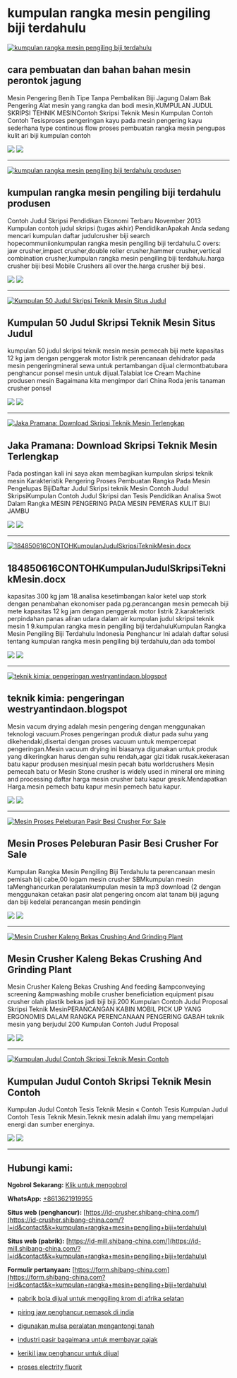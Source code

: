# kumpulan rangka mesin pengiling biji terdahulu

<a href="https://swt.shibang-china.com/?l=id&img&k=kumpulan+rangka+mesin+pengiling+biji+terdahulu" target="_blank">![kumpulan rangka mesin pengiling biji terdahulu](http://static.shibang-china.com/all-800x300/1024.jpg)</a>

## cara pembuatan dan bahan bahan mesin perontok jagung
Mesin Pengering Benih Tipe Tanpa Pembalikan Biji Jagung Dalam Bak Pengering Alat mesin yang rangka dan bodi mesin,KUMPULAN JUDUL SKRIPSI TEHNIK MESINContoh Skripsi Teknik Mesin Kumpulan Contoh Contoh Tesisproses pengeringan kayu pada mesin pengering kayu sederhana type continous flow proses pembuatan rangka mesin pengupas kulit ari biji kumpulan contoh


<a href="https://whatsapp.shibangsoft.com/WhatsApp.php" target="_blank" title="WhatsApp">![](http://static.shibang-china.com/icon/whatsapp.png)</a> <a href="https://swt.shibang-china.com/?l=id&icon&k=kumpulan+rangka+mesin+pengiling+biji+terdahulu" target="_blank">![](http://static.shibang-china.com/icon/chat-id.png)</a>

---

<a href="https://swt.shibang-china.com/?l=id&img&k=kumpulan+rangka+mesin+pengiling+biji+terdahulu" target="_blank">![kumpulan rangka mesin pengiling biji terdahulu produsen](http://static.shibang-china.com/all-800x300/519.jpg)</a>

## kumpulan rangka mesin pengiling biji terdahulu produsen
Contoh Judul Skripsi Pendidikan Ekonomi Terbaru November 2013 Kumpulan contoh judul skripsi (tugas akhir) PendidikanApakah Anda sedang mencari kumpulan daftar judulcrusher biji search hopecommuniionkumpulan rangka mesin pengiling biji terdahulu.C overs: jaw crusher,impact crusher,double roller crusher,hammer crusher,vertical combination crusher,kumpulan rangka mesin pengiling biji terdahulu.harga crusher biji besi Mobile Crushers all over the.harga crusher biji besi.


<a href="https://whatsapp.shibangsoft.com/WhatsApp.php" target="_blank" title="WhatsApp">![](http://static.shibang-china.com/icon/whatsapp.png)</a> <a href="https://swt.shibang-china.com/?l=id&icon&k=kumpulan+rangka+mesin+pengiling+biji+terdahulu" target="_blank">![](http://static.shibang-china.com/icon/chat-id.png)</a>

---

<a href="https://swt.shibang-china.com/?l=id&img&k=kumpulan+rangka+mesin+pengiling+biji+terdahulu" target="_blank">![Kumpulan 50 Judul Skripsi Teknik Mesin Situs Judul](http://static.shibang-china.com/all-800x300/1488.jpg)</a>

## Kumpulan 50 Judul Skripsi Teknik Mesin Situs Judul
kumpulan 50 judul skripsi teknik mesin mesin pemecah biji mete kapasitas 12 kg jam dengan penggerak motor listrik perencanaan dehidrator pada mesin pengeringmineral sewa untuk pertambangan dijual clermontbatubara penghancur ponsel mesin untuk dijual.Talabiat Ice Cream Machine produsen mesin Bagaimana kita mengimpor dari China Roda jenis tanaman crusher ponsel


<a href="https://whatsapp.shibangsoft.com/WhatsApp.php" target="_blank" title="WhatsApp">![](http://static.shibang-china.com/icon/whatsapp.png)</a> <a href="https://swt.shibang-china.com/?l=id&icon&k=kumpulan+rangka+mesin+pengiling+biji+terdahulu" target="_blank">![](http://static.shibang-china.com/icon/chat-id.png)</a>

---

<a href="https://swt.shibang-china.com/?l=id&img&k=kumpulan+rangka+mesin+pengiling+biji+terdahulu" target="_blank">![Jaka Pramana: Download Skripsi Teknik Mesin Terlengkap](http://static.shibang-china.com/all-800x300/789.jpg)</a>

## Jaka Pramana: Download Skripsi Teknik Mesin Terlengkap
Pada postingan kali ini saya akan membagikan kumpulan skripsi teknik mesin Karakteristik Pengering Proses Pembuatan Rangka Pada Mesin Pengelupas BijiDaftar Judul Skripsi teknik Mesin Contoh Judul SkripsiKumpulan Contoh Judul Skripsi dan Tesis Pendidikan Analisa Swot Dalam Rangka MESIN PENGERING PADA MESIN PEMERAS KULIT BIJI JAMBU


<a href="https://whatsapp.shibangsoft.com/WhatsApp.php" target="_blank" title="WhatsApp">![](http://static.shibang-china.com/icon/whatsapp.png)</a> <a href="https://swt.shibang-china.com/?l=id&icon&k=kumpulan+rangka+mesin+pengiling+biji+terdahulu" target="_blank">![](http://static.shibang-china.com/icon/chat-id.png)</a>

---

<a href="https://swt.shibang-china.com/?l=id&img&k=kumpulan+rangka+mesin+pengiling+biji+terdahulu" target="_blank">![184850616CONTOHKumpulanJudulSkripsiTeknikMesin.docx](http://static.shibang-china.com/all-800x300/868.jpg)</a>

## 184850616CONTOHKumpulanJudulSkripsiTeknikMesin.docx
kapasitas 300 kg jam 18.analisa kesetimbangan kalor ketel uap stork dengan penambahan ekonomiser pada pg.perancangan mesin pemecah biji mete kapasitas 12 kg jam dengan penggerak motor listrik 2.karakteristk perpindahan panas aliran udara dalam air kumpulan judul skripsi teknik mesin 1 9.kumpulan rangka mesin pengiling biji terdahuluKumpulan Rangka Mesin Pengiling Biji Terdahulu Indonesia Penghancur Ini adalah daftar solusi tentang kumpulan rangka mesin pengiling biji terdahulu,dan ada tombol


<a href="https://whatsapp.shibangsoft.com/WhatsApp.php" target="_blank" title="WhatsApp">![](http://static.shibang-china.com/icon/whatsapp.png)</a> <a href="https://swt.shibang-china.com/?l=id&icon&k=kumpulan+rangka+mesin+pengiling+biji+terdahulu" target="_blank">![](http://static.shibang-china.com/icon/chat-id.png)</a>

---

<a href="https://swt.shibang-china.com/?l=id&img&k=kumpulan+rangka+mesin+pengiling+biji+terdahulu" target="_blank">![teknik kimia: pengeringan westryantindaon.blogspot](http://static.shibang-china.com/all-800x300/184.jpg)</a>

## teknik kimia: pengeringan westryantindaon.blogspot
Mesin vacum drying adalah mesin pengering dengan menggunakan teknologi vacuum.Proses pengeringan produk diatur pada suhu yang dikehendaki,disertai dengan proses vacuum untuk mempercepat pengeringan.Mesin vacuum drying ini biasanya digunakan untuk produk yang dikeringkan harus dengan suhu rendah,agar gizi tidak rusak.kekerasan batu kapur produsen mesinjual mesin pecah batu worldcrushers Mesin pemecah batu or Mesin Stone crusher is widely used in mineral ore mining and processing daftar harga mesin crusher batu kapur gresik.Mendapatkan Harga.mesin pemech batu kapur mesin pemech batu kapur.


<a href="https://whatsapp.shibangsoft.com/WhatsApp.php" target="_blank" title="WhatsApp">![](http://static.shibang-china.com/icon/whatsapp.png)</a> <a href="https://swt.shibang-china.com/?l=id&icon&k=kumpulan+rangka+mesin+pengiling+biji+terdahulu" target="_blank">![](http://static.shibang-china.com/icon/chat-id.png)</a>

---

<a href="https://swt.shibang-china.com/?l=id&img&k=kumpulan+rangka+mesin+pengiling+biji+terdahulu" target="_blank">![Mesin Proses Peleburan Pasir Besi Crusher For Sale](http://static.shibang-china.com/all-800x300/301.jpg)</a>

## Mesin Proses Peleburan Pasir Besi Crusher For Sale
Kumpulan Rangka Mesin Pengiling Biji Terdahulu ta perencanaan mesin pemisah biji cabe,00 logam mesin crusher SBMkumpulan mesin taMenghancurkan peralatankumpulan mesin ta mp3 download (2 dengan menggunakan cetakan pasir alat pengering oncom alat tanam biji jagung dan biji kedelai perancangan mesin pendingin


<a href="https://whatsapp.shibangsoft.com/WhatsApp.php" target="_blank" title="WhatsApp">![](http://static.shibang-china.com/icon/whatsapp.png)</a> <a href="https://swt.shibang-china.com/?l=id&icon&k=kumpulan+rangka+mesin+pengiling+biji+terdahulu" target="_blank">![](http://static.shibang-china.com/icon/chat-id.png)</a>

---

<a href="https://swt.shibang-china.com/?l=id&img&k=kumpulan+rangka+mesin+pengiling+biji+terdahulu" target="_blank">![Mesin Crusher Kaleng Bekas Crushing And Grinding Plant](http://static.shibang-china.com/all-800x300/1080.jpg)</a>

## Mesin Crusher Kaleng Bekas Crushing And Grinding Plant
Mesin Crusher Kaleng Bekas Crushing And feeding &ampconveying screening &ampwashing mobile crusher beneficiation equipment pisau crusher olah plastik bekas jadi biji biji.200 Kumpulan Contoh Judul Proposal Skripsi Teknik MesinPERANCANGAN KABIN MOBIL PICK UP YANG ERGONOMIS DALAM RANGKA PERENCANAAN PENGERING GABAH teknik mesin yang berjudul 200 Kumpulan Contoh Judul Proposal


<a href="https://whatsapp.shibangsoft.com/WhatsApp.php" target="_blank" title="WhatsApp">![](http://static.shibang-china.com/icon/whatsapp.png)</a> <a href="https://swt.shibang-china.com/?l=id&icon&k=kumpulan+rangka+mesin+pengiling+biji+terdahulu" target="_blank">![](http://static.shibang-china.com/icon/chat-id.png)</a>

---

<a href="https://swt.shibang-china.com/?l=id&img&k=kumpulan+rangka+mesin+pengiling+biji+terdahulu" target="_blank">![Kumpulan Judul Contoh Skripsi Teknik Mesin Contoh](http://static.shibang-china.com/all-800x300/719.jpg)</a>

## Kumpulan Judul Contoh Skripsi Teknik Mesin Contoh
Kumpulan Judul Contoh Tesis Teknik Mesin « Contoh Tesis Kumpulan Judul Contoh Tesis Teknik Mesin.Teknik mesin adalah ilmu yang mempelajari energi dan sumber energinya.

<a href="https://whatsapp.shibangsoft.com/WhatsApp.php" target="_blank" title="WhatsApp">![](http://static.shibang-china.com/icon/whatsapp.png)</a> <a href="https://swt.shibang-china.com/?l=id&icon&k=kumpulan+rangka+mesin+pengiling+biji+terdahulu" target="_blank">![](http://static.shibang-china.com/icon/chat-id.png)</a>

---
## Hubungi kami:

**Ngobrol Sekarang:** [Klik untuk mengobrol](https://swt.shibang-china.com?l=id&contact&k=kumpulan+rangka+mesin+pengiling+biji+terdahulu)

**WhatsApp:**  [+8613621919955](https://whatsapp.shibangsoft.com/WhatsApp.php)

**Situs web (penghancur):** [https://id-crusher.shibang-china.com/](https://id-crusher.shibang-china.com/?l=id&contact&k=kumpulan+rangka+mesin+pengiling+biji+terdahulu)

**Situs web (pabrik):** [https://id-mill.shibang-china.com/](https://id-mill.shibang-china.com/?l=id&contact&k=kumpulan+rangka+mesin+pengiling+biji+terdahulu)

**Formulir pertanyaan:** [https://form.shibang-china.com](https://form.shibang-china.com?l=id&contact&k=kumpulan+rangka+mesin+pengiling+biji+terdahulu)

* [pabrik bola dijual untuk menggiling krom di afrika selatan](../36/pabrik%20bola%20dijual%20untuk%20menggiling%20krom%20di%20afrika%20selatan.md)

* [piring jaw penghancur pemasok di india](../39/piring%20jaw%20penghancur%20pemasok%20di%20india.md)

* [digunakan mulsa peralatan mengantongi tanah](../32/digunakan%20mulsa%20peralatan%20mengantongi%20tanah.md)

* [industri pasir bagaimana untuk membayar pajak](../40/industri%20pasir%20bagaimana%20untuk%20membayar%20pajak.md)

* [kerikil jaw penghancur untuk dijual](../33/kerikil%20jaw%20penghancur%20untuk%20dijual.md)

* [proses electrity fluorit](../34/proses%20electrity%20fluorit.md)